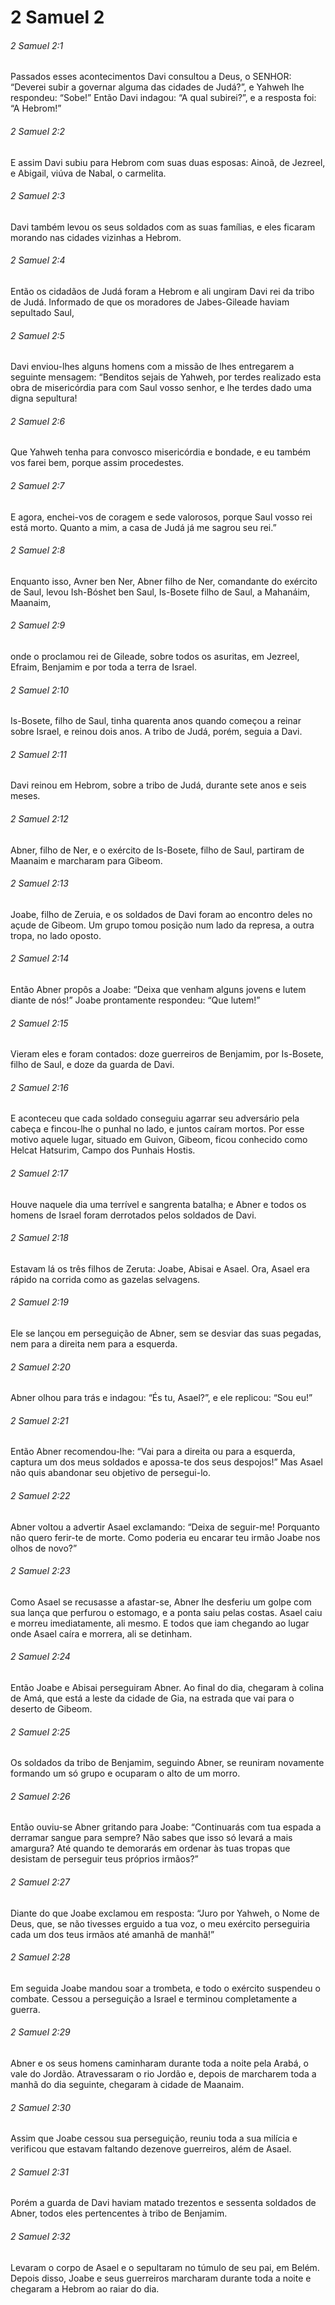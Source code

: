# 2 Samuel 2

###### 2 Samuel 2:1

Passados esses acontecimentos Davi consultou a Deus, o SENHOR: “Deverei subir a governar alguma das cidades de Judá?”, e Yahweh lhe respondeu: “Sobe!” Então Davi indagou: “A qual subirei?”, e a resposta foi: “A Hebrom!”

###### 2 Samuel 2:2

E assim Davi subiu para Hebrom com suas duas esposas: Ainoã, de Jezreel, e Abigail, viúva de Nabal, o carmelita.

###### 2 Samuel 2:3

Davi também levou os seus soldados com as suas famílias, e eles ficaram morando nas cidades vizinhas a Hebrom.

###### 2 Samuel 2:4

Então os cidadãos de Judá foram a Hebrom e ali ungiram Davi rei da tribo de Judá. Informado de que os moradores de Jabes-Gileade haviam sepultado Saul,

###### 2 Samuel 2:5

Davi enviou-lhes alguns homens com a missão de lhes entregarem a seguinte mensagem: “Benditos sejais de Yahweh, por terdes realizado esta obra de misericórdia para com Saul vosso senhor, e lhe terdes dado uma digna sepultura!

###### 2 Samuel 2:6

Que Yahweh tenha para convosco misericórdia e bondade, e eu também vos farei bem, porque assim procedestes.

###### 2 Samuel 2:7

E agora, enchei-vos de coragem e sede valorosos, porque Saul vosso rei está morto. Quanto a mim, a casa de Judá já me sagrou seu rei.”

###### 2 Samuel 2:8

Enquanto isso, Avner ben Ner, Abner filho de Ner, comandante do exército de Saul, levou Ish-Bóshet ben Saul, Is-Bosete filho de Saul, a Mahanáim, Maanaim,

###### 2 Samuel 2:9

onde o proclamou rei de Gileade, sobre todos os asuritas, em Jezreel, Efraim, Benjamim e por toda a terra de Israel.

###### 2 Samuel 2:10

Is-Bosete, filho de Saul, tinha quarenta anos quando começou a reinar sobre Israel, e reinou dois anos. A tribo de Judá, porém, seguia a Davi.

###### 2 Samuel 2:11

Davi reinou em Hebrom, sobre a tribo de Judá, durante sete anos e seis meses.

###### 2 Samuel 2:12

Abner, filho de Ner, e o exército de Is-Bosete, filho de Saul, partiram de Maanaim e marcharam para Gibeom.

###### 2 Samuel 2:13

Joabe, filho de Zeruia, e os soldados de Davi foram ao encontro deles no açude de Gibeom. Um grupo tomou posição num lado da represa, a outra tropa, no lado oposto.

###### 2 Samuel 2:14

Então Abner propôs a Joabe: “Deixa que venham alguns jovens e lutem diante de nós!” Joabe prontamente respondeu: “Que lutem!”

###### 2 Samuel 2:15

Vieram eles e foram contados: doze guerreiros de Benjamim, por Is-Bosete, filho de Saul, e doze da guarda de Davi.

###### 2 Samuel 2:16

E aconteceu que cada soldado conseguiu agarrar seu adversário pela cabeça e fincou-lhe o punhal no lado, e juntos caíram mortos. Por esse motivo aquele lugar, situado em Guivon, Gibeom, ficou conhecido como Helcat Hatsurim, Campo dos Punhais Hostis.

###### 2 Samuel 2:17

Houve naquele dia uma terrível e sangrenta batalha; e Abner e todos os homens de Israel foram derrotados pelos soldados de Davi.

###### 2 Samuel 2:18

Estavam lá os três filhos de Zeruta: Joabe, Abisai e Asael. Ora, Asael era rápido na corrida como as gazelas selvagens.

###### 2 Samuel 2:19

Ele se lançou em perseguição de Abner, sem se desviar das suas pegadas, nem para a direita nem para a esquerda.

###### 2 Samuel 2:20

Abner olhou para trás e indagou: “És tu, Asael?”, e ele replicou: “Sou eu!”

###### 2 Samuel 2:21

Então Abner recomendou-lhe: “Vai para a direita ou para a esquerda, captura um dos meus soldados e apossa-te dos seus despojos!” Mas Asael não quis abandonar seu objetivo de persegui-lo.

###### 2 Samuel 2:22

Abner voltou a advertir Asael exclamando: “Deixa de seguir-me! Porquanto não quero ferir-te de morte. Como poderia eu encarar teu irmão Joabe nos olhos de novo?”

###### 2 Samuel 2:23

Como Asael se recusasse a afastar-se, Abner lhe desferiu um golpe com sua lança que perfurou o estomago, e a ponta saiu pelas costas. Asael caiu e morreu imediatamente, ali mesmo. E todos que iam chegando ao lugar onde Asael caíra e morrera, ali se detinham.

###### 2 Samuel 2:24

Então Joabe e Abisai perseguiram Abner. Ao final do dia, chegaram à colina de Amá, que está a leste da cidade de Gia, na estrada que vai para o deserto de Gibeom.

###### 2 Samuel 2:25

Os soldados da tribo de Benjamim, seguindo Abner, se reuniram novamente formando um só grupo e ocuparam o alto de um morro.

###### 2 Samuel 2:26

Então ouviu-se Abner gritando para Joabe: “Continuarás com tua espada a derramar sangue para sempre? Não sabes que isso só levará a mais amargura? Até quando te demorarás em ordenar às tuas tropas que desistam de perseguir teus próprios irmãos?”

###### 2 Samuel 2:27

Diante do que Joabe exclamou em resposta: “Juro por Yahweh, o Nome de Deus, que, se não tivesses erguido a tua voz, o meu exército perseguiria cada um dos teus irmãos até amanhã de manhã!”

###### 2 Samuel 2:28

Em seguida Joabe mandou soar a trombeta, e todo o exército suspendeu o combate. Cessou a perseguição a Israel e terminou completamente a guerra.

###### 2 Samuel 2:29

Abner e os seus homens caminharam durante toda a noite pela Arabá, o vale do Jordão. Atravessaram o rio Jordão e, depois de marcharem toda a manhã do dia seguinte, chegaram à cidade de Maanaim.

###### 2 Samuel 2:30

Assim que Joabe cessou sua perseguição, reuniu toda a sua milícia e verificou que estavam faltando dezenove guerreiros, além de Asael.

###### 2 Samuel 2:31

Porém a guarda de Davi haviam matado trezentos e sessenta soldados de Abner, todos eles pertencentes à tribo de Benjamim.

###### 2 Samuel 2:32

Levaram o corpo de Asael e o sepultaram no túmulo de seu pai, em Belém. Depois disso, Joabe e seus guerreiros marcharam durante toda a noite e chegaram a Hebrom ao raiar do dia.

